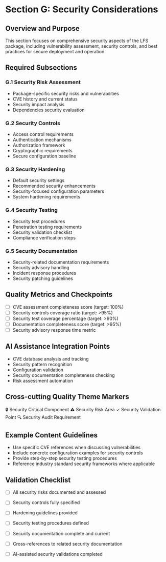 # Section G: Security Considerations

## Overview and Purpose
This section focuses on comprehensive security aspects of the LFS package, including vulnerability assessment, security controls, and best practices for secure deployment and operation.

## Required Subsections

### G.1 Security Risk Assessment
- Package-specific security risks and vulnerabilities
- CVE history and current status
- Security impact analysis
- Dependencies security evaluation

### G.2 Security Controls
- Access control requirements
- Authentication mechanisms
- Authorization framework
- Cryptographic requirements
- Secure configuration baseline

### G.3 Security Hardening
- Default security settings
- Recommended security enhancements
- Security-focused configuration parameters
- System hardening requirements

### G.4 Security Testing
- Security test procedures
- Penetration testing requirements
- Security validation checklist
- Compliance verification steps

### G.5 Security Documentation
- Security-related documentation requirements
- Security advisory handling
- Incident response procedures
- Security patching guidelines

## Quality Metrics and Checkpoints
- [ ] CVE assessment completeness score (target: 100%)
- [ ] Security controls coverage ratio (target: >95%)
- [ ] Security test coverage percentage (target: >90%)
- [ ] Documentation completeness score (target: >95%)
- [ ] Security advisory response time metric

## AI Assistance Integration Points
- CVE database analysis and tracking
- Security pattern recognition
- Configuration validation
- Security documentation completeness checking
- Risk assessment automation

## Cross-cutting Quality Theme Markers
🔒 Security Critical Component
⚠️ Security Risk Area
✓ Security Validation Point
🔍 Security Audit Requirement

## Example Content Guidelines
- Use specific CVE references when discussing vulnerabilities
- Include concrete configuration examples for security controls
- Provide step-by-step security testing procedures
- Reference industry standard security frameworks where applicable

## Validation Checklist
- [ ] All security risks documented and assessed
- [ ] Security controls fully specified
- [ ] Hardening guidelines provided
- [ ] Security testing procedures defined
- [ ] Security documentation complete and current
- [ ] Cross-references to related security documentation
- [ ] AI-assisted security validations completed




